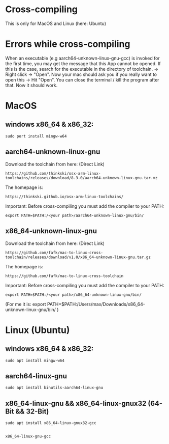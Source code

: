 # Cross-compiling
This is only for MacOS and Linux (here: Ubuntu)

# Errors while cross-compiling
When an executable (e.g aarch64-unknown-linux-gnu-gcc) is invoked for the first time, you may get the message that this App cannot be opened. If this is the case, search for the executable in the directory of toolchain. -> Right click -> "Open". Now your mac should ask you if you really want to open this -> Hit "Open". You can close the terminal / kill the program after that. Now it should work.

# MacOS

## windows x86_64 & x86_32:

    sudo port install mingw-w64

## aarch64-unknown-linux-gnu
Download the toolchain from here: (Direct Link)

    https://github.com/thinkski/osx-arm-linux-toolchains/releases/download/8.3.0/aarch64-unknown-linux-gnu.tar.xz

The homepage is:

    https://thinkski.github.io/osx-arm-linux-toolchains/

Important: Before cross-compiling you must add the compiler to your PATH:

    export PATH=$PATH:/<your path>/aarch64-unknown-linux-gnu/bin/

## x86_64-unknown-linux-gnu
Download the toolchain from here: (Direct Link)

    https://github.com/fafk/mac-to-linux-cross-toolchain/releases/download/v1.0/x86_64-unknown-linux-gnu.tar.gz

The homepage is:

    https://github.com/fafk/mac-to-linux-cross-toolchain

Important: Before cross-compiling you must add the compiler to your PATH:

    export PATH=$PATH:/<your path>/x86_64-unknown-linux-gnu/bin/

(For me it is:
    export PATH=$PATH:/Users/max/Downloads/x86_64-unknown-linux-gnu/bin/
)

# Linux (Ubuntu)

## windows x86_64 & x86_32:

    sudo apt install mingw-w64

## aarch64-linux-gnu

    sudo apt install binutils-aarch64-linux-gnu

## x86_64-linux-gnu && x86_64-linux-gnux32 (64-Bit && 32-Bit)

    sudo apt install x86_64-linux-gnux32-gcc


    x86_64-linux-gnu-gcc

